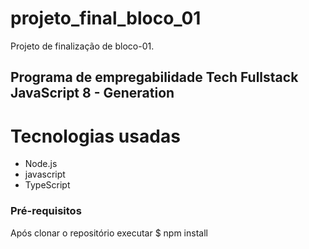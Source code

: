 # projeto_final_bloco_01

Projeto de finalização de bloco-01. 

## Programa de empregabilidade Tech Fullstack JavaScript 8 - Generation

Tecnologias usadas
===================

<!--ts-->
  * Node.js
  * javascript
  * TypeScript
 <!--te-->
 

 




### Pré-requisitos
Após clonar o repositório executar
 $ npm install
